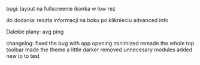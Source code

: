 bugi: 
	layout na fullscreenie
	ikonka w low rez

do dodania: 
	reszta informacji na boku po kliknieciu advanced info

Dalekie plany: 
	avg ping


changelog:
	fixed the bug with app opening minimized
	remade the whole top toolbar
	made the theme a little darker
	removed unnecesary modules
	added new ip to test